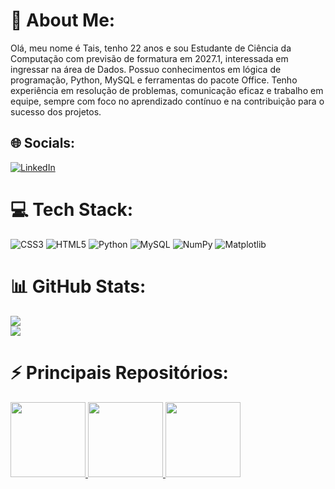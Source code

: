 # 💫 About Me:
Olá, meu nome é Tais, tenho 22 anos e sou Estudante de Ciência da Computação com previsão de formatura em 2027.1, interessada em ingressar na área de Dados. Possuo conhecimentos em lógica de programação, Python, MySQL e ferramentas do pacote Office. Tenho experiência em resolução de problemas, comunicação eficaz e trabalho em equipe, sempre com foco no aprendizado contínuo e na contribuição para o sucesso dos projetos. 



## 🌐 Socials:
[![LinkedIn](https://img.shields.io/badge/LinkedIn-%230077B5.svg?logo=linkedin&logoColor=white)](https://linkedin.com/in/moreira-tais) 

# 💻 Tech Stack:
![CSS3](https://img.shields.io/badge/css3-%231572B6.svg?style=for-the-badge&logo=css3&logoColor=white) ![HTML5](https://img.shields.io/badge/html5-%23E34F26.svg?style=for-the-badge&logo=html5&logoColor=white) ![Python](https://img.shields.io/badge/python-3670A0?style=for-the-badge&logo=python&logoColor=ffdd54) ![MySQL](https://img.shields.io/badge/mysql-4479A1.svg?style=for-the-badge&logo=mysql&logoColor=white) ![NumPy](https://img.shields.io/badge/numpy-%23013243.svg?style=for-the-badge&logo=numpy&logoColor=white) ![Matplotlib](https://img.shields.io/badge/Matplotlib-%23ffffff.svg?style=for-the-badge&logo=Matplotlib&logoColor=black)
# 📊 GitHub Stats:
![](https://github-readme-streak-stats.herokuapp.com/?user=taismoreira2023&theme=dark&hide_border=true)<br/>
![](https://github-readme-stats.vercel.app/api/top-langs/?username=taismoreira2023&theme=dark&hide_border=true&include_all_commits=true&count_private=false&layout=compact)

# ⚡ Principais Repositórios:
<a href="https://github.com/taismoreira2023/projetos_data_science">
  <img height="120em" src="https://github-readme-stats.vercel.app/api/pin/?username=taismoreira2023&repo=projetos_data_science&theme=dark" />
</a>

<a href="https://github.com/taismoreira2023/logicaDeProgramacao">
  <img height="120em" src="https://github-readme-stats.vercel.app/api/pin/?username=taismoreira2023&repo=logicaDeProgramacao&theme=dark" />
</a>


<a href="https://github.com/taismoreira2023/engenharia-de-dados.git">
  <img height="120em" src="https://github-readme-stats.vercel.app/api/pin/?username=taismoreira2023&repo=engenharia-de-dados&theme=dark" />
</a>


